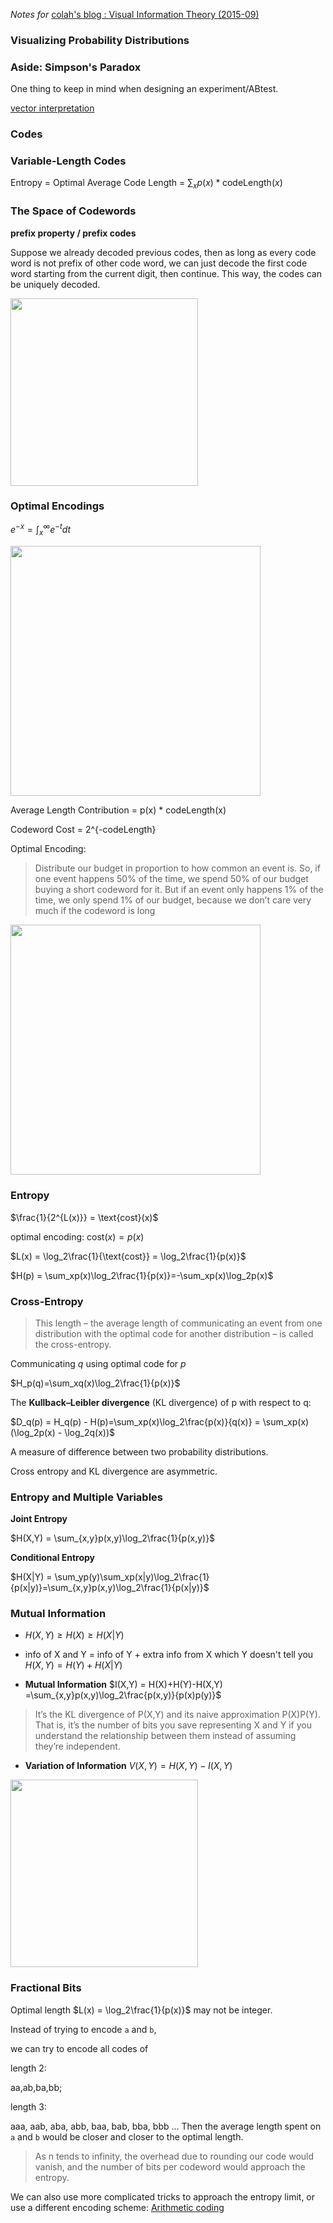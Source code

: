 *Notes for* [colah's blog : Visual Information Theory (2015-09)](http://colah.github.io/posts/2015-09-Visual-Information/)
### Visualizing Probability Distributions
### Aside: Simpson's Paradox
One thing to keep in mind when designing an experiment/ABtest.

[vector interpretation](https://en.wikipedia.org/wiki/Simpson%27s_paradox#Vector_interpretation)
### Codes
### Variable-Length Codes
Entropy = Optimal Average Code Length = $\sum_xp(x)*\text{codeLength}(x)$
### The Space of Codewords
**prefix property / prefix codes**

Suppose we already decoded previous codes, then as long as every code word is not prefix of other code word, we can just decode the first code word starting from the current digit, then continue. This way, the codes can be uniquely decoded.

<img src="http://colah.github.io/posts/2015-09-Visual-Information/img/CodeSpaceUsed.png"  width="300px"/>

### Optimal Encodings
$e^{-x} = \int_x^{\infty} e^{-t}dt$


<img src="http://colah.github.io/posts/2015-09-Visual-Information/img/code-cost.png"  width="400px"/>

Average Length Contribution = p(x) * codeLength(x)

Codeword Cost = 2^{-codeLength}

Optimal Encoding: 
> Distribute our budget in proportion to how common an event is. So, if one event happens 50% of the time, we spend 50% of our budget buying a short codeword for it. But if an event only happens 1% of the time, we only spend 1% of our budget, because we don’t care very much if the codeword is long

<img src="http://colah.github.io/posts/2015-09-Visual-Information/img/code-auction-balanced-noderivs.png"  width="400px"/>

### Entropy
$\frac{1}{2^{L(x)}} = \text{cost}(x)$

optimal encoding: $\text{cost}(x) = p(x)$

$L(x) = \log_2\frac{1}{\text{cost}} = \log_2\frac{1}{p(x)}$

 $H(p) = \sum_xp(x)\log_2\frac{1}{p(x)}=-\sum_xp(x)\log_2p(x)$
 
### Cross-Entropy
> This length – the average length of communicating an event from one distribution with the optimal code for another distribution – is called the cross-entropy.

Communicating $q$ using optimal code for $p$

$H_p(q)=\sum_xq(x)\log_2\frac{1}{p(x)}$

The **Kullback–Leibler divergence** (KL divergence) of p with respect to q:

$D_q(p) = H_q(p) - H(p)=\sum_xp(x)\log_2\frac{p(x)}{q(x)} = \sum_xp(x)(\log_2p(x) - \log_2q(x))$

A measure of difference between two probability distributions.

Cross entropy and KL divergence are asymmetric.
### Entropy and Multiple Variables
**Joint Entropy**

$H(X,Y) = \sum_{x,y}p(x,y)\log_2\frac{1}{p(x,y)}$

**Conditional Entropy**

$H(X|Y) = \sum_yp(y)\sum_xp(x|y)\log_2\frac{1}{p(x|y)}=\sum_{x,y}p(x,y)\log_2\frac{1}{p(x|y)}$

### Mutual Information
- $H(X,Y)\geq H(X)\geq H(X|Y)$

- info of X and Y = info of Y + extra info from X which Y doesn't tell you
$H(X,Y) = H(Y)+H(X|Y)$

- **Mutual Information**
$I(X,Y) = H(X)+H(Y)-H(X,Y)
=\sum_{x,y}p(x,y)\log_2\frac{p(x,y)}{p(x)p(y)}$

>It’s the KL divergence of P(X,Y) and its naive approximation P(X)P(Y). That is, it’s the number of bits you save representing X and Y if you understand the relationship between them instead of assuming they’re independent.

- **Variation of Information**
$V(X,Y) = H(X,Y)-I(X,Y)$

<img src="http://colah.github.io/posts/2015-09-Visual-Information/img/Hxy-info.png"  width="300px"/>

### Fractional Bits
Optimal length $L(x) =  \log_2\frac{1}{p(x)}$ may not be integer.

Instead of trying to encode `a` and `b`,

we can try to encode all codes of

length 2:

aa,ab,ba,bb;

length 3:

aaa, aab, aba, abb, baa, bab, bba, bbb
...
Then the average length spent on `a` and `b` would be closer and closer to the optimal length.
>As n tends to infinity, the overhead due to rounding our code would vanish, and the number of bits per codeword would approach the entropy.

We can also use more complicated tricks to approach the entropy limit, or use a different encoding scheme: [Arithmetic coding](https://en.wikipedia.org/wiki/Arithmetic_coding) 



